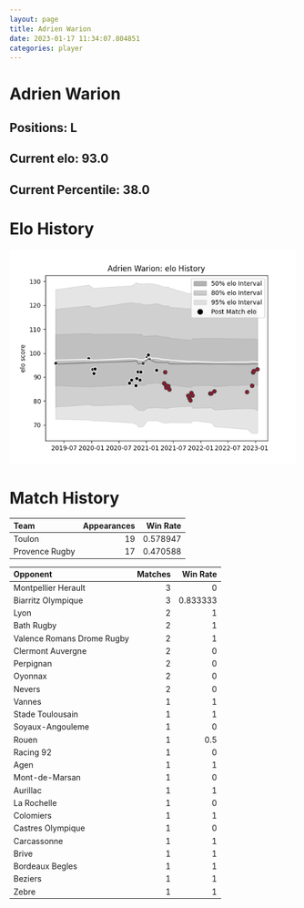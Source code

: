 ```yaml
---  
layout: page  
title: Adrien Warion  
date: 2023-01-17 11:34:07.804851  
categories: player  
---
```

# Adrien Warion

## Positions: L

## Current elo: 93.0

## Current Percentile: 38.0

# Elo History


![elo history](history_AdrienWarion.png)
# Match History


| Team           |   Appearances |   Win Rate |
|:---------------|--------------:|-----------:|
| Toulon         |            19 |   0.578947 |
| Provence Rugby |            17 |   0.470588 |

| Opponent                   |   Matches |   Win Rate |
|:---------------------------|----------:|-----------:|
| Montpellier Herault        |         3 |   0        |
| Biarritz Olympique         |         3 |   0.833333 |
| Lyon                       |         2 |   1        |
| Bath Rugby                 |         2 |   1        |
| Valence Romans Drome Rugby |         2 |   1        |
| Clermont Auvergne          |         2 |   0        |
| Perpignan                  |         2 |   0        |
| Oyonnax                    |         2 |   0        |
| Nevers                     |         2 |   0        |
| Vannes                     |         1 |   1        |
| Stade Toulousain           |         1 |   1        |
| Soyaux-Angouleme           |         1 |   0        |
| Rouen                      |         1 |   0.5      |
| Racing 92                  |         1 |   0        |
| Agen                       |         1 |   1        |
| Mont-de-Marsan             |         1 |   0        |
| Aurillac                   |         1 |   1        |
| La Rochelle                |         1 |   0        |
| Colomiers                  |         1 |   1        |
| Castres Olympique          |         1 |   0        |
| Carcassonne                |         1 |   1        |
| Brive                      |         1 |   1        |
| Bordeaux Begles            |         1 |   1        |
| Beziers                    |         1 |   1        |
| Zebre                      |         1 |   1        |